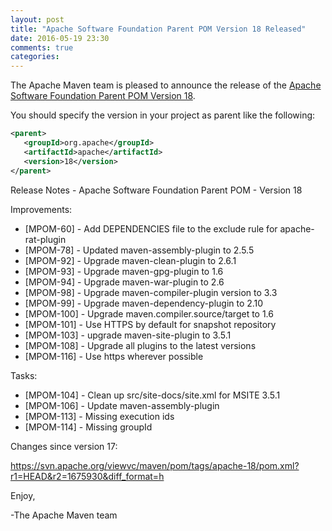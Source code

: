 ```yaml
---
layout: post
title: "Apache Software Foundation Parent POM Version 18 Released"
date: 2016-05-19 23:30
comments: true
categories: 
---
```

The Apache Maven team is pleased to announce the release of the 
[Apache Software Foundation Parent POM Version 18](http://maven.apache.org/pom/asf/).

You should specify the version in your project as parent like the following:

``` xml
<parent>
   <groupId>org.apache</groupId>
   <artifactId>apache</artifactId>
   <version>18</version>
</parent>
```

<!-- more -->

Release Notes - Apache Software Foundation Parent POM - Version 18

Improvements:

 * [MPOM-60] - Add DEPENDENCIES file to the exclude rule for apache-rat-plugin
 * [MPOM-78] - Updated maven-assembly-plugin to 2.5.5
 * [MPOM-92] - Upgrade maven-clean-plugin to 2.6.1
 * [MPOM-93] - Upgrade maven-gpg-plugin to 1.6
 * [MPOM-94] - Upgrade maven-war-plugin to 2.6
 * [MPOM-98] - Upgrade maven-compiler-plugin version to 3.3
 * [MPOM-99] - Upgrade maven-dependency-plugin to 2.10
 * [MPOM-100] - Upgrade maven.compiler.source/target to 1.6
 * [MPOM-101] - Use HTTPS by default for snapshot repository
 * [MPOM-103] - upgrade maven-site-plugin to 3.5.1
 * [MPOM-108] - Upgrade all plugins to the latest versions
 * [MPOM-116] - Use https wherever possible

Tasks:

 * [MPOM-104] - Clean up src/site-docs/site.xml for MSITE 3.5.1
 * [MPOM-106] - Update maven-assembly-plugin
 * [MPOM-113] - Missing execution ids
 * [MPOM-114] - Missing groupId

Changes since version 17:

https://svn.apache.org/viewvc/maven/pom/tags/apache-18/pom.xml?r1=HEAD&r2=1675930&diff_format=h

Enjoy,
 
-The Apache Maven team

